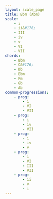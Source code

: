 ```yaml
---
layout: scale_page
title: Bbm (Abm)
scale: 
    - i 
    - ii&#176; 
    - III 
    - iv 
    - v 
    - VI 
    - VII
chords: 
    - Bbm 
    - C&#176; 
    - Db 
    - Ebm 
    - Fm 
    - Gb 
    - Ab
common-progressions:
    - prog: 
        - i 
        - VI 
        - VII
    - prog: 
        - i 
        - iv 
        - VII
    - prog: 
        - i 
        - iv 
        - v
    - prog: 
        - i 
        - VI 
        - III 
        - VII
    - prog: 
        - ii 
        - v 
        - i
---
```

